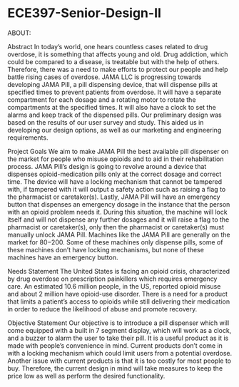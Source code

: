 # ECE397-Senior-Design-II
ABOUT:

Abstract
	In today’s world, one hears countless cases related to drug overdose, it is something that affects young and old. Drug addiction, which could be compared to a disease,
  is treatable but with the help of others. Therefore, there was a need to make efforts to protect our people and help battle rising cases of overdose. JAMA LLC is 
  progressing towards developing JAMA Pill, a pill dispensing device, that will dispense pills at specified times to prevent patients from overdose. It will have a 
  separate compartment for each dosage and a rotating motor to rotate the compartments at the specified times. It will also have a clock to set the alarms and keep track 
  of the dispensed pills. Our preliminary design was based on the results of our user survey and study. This aided us in developing our design options, as well as our 
  marketing and engineering requirements.

Project Goals
	We aim to make JAMA Pill the best available pill dispenser on the market for people who misuse opioids and to aid in their rehabilitation process. JAMA Pill’s design is 
  going to revolve around a device that dispenses opioid-medication pills only at the correct dosage and correct time. The device will have a locking mechanism that cannot 
  be tampered with, if tampered with it will output a safety action such as raising a flag to the pharmacist or caretaker(s). Lastly, JAMA Pill will have an emergency 
  button that dispenses an emergency dosage in the instance that the person with an opioid problem needs it. During this situation, the machine will lock itself and will 
  not dispense any further dosages and it will raise a flag to the pharmacist or caretaker(s), only then the pharmacist or caretaker(s) must manually unlock JAMA Pill. 
  Machines like the JAMA Pill are generally on the market for $80-$200. Some of these machines only dispense pills, some of these machines don’t have locking mechanisms, 
  but none of these machines have an emergency button.

Needs Statement
  The United States is facing an opioid crisis, characterized by drug overdose on prescription painkillers which requires emergency care. An estimated 10.6 million people,
  in the US, reported opioid misuse and about 2 million have opioid-use disorder. There is a need for a product that limits a patient’s access to opioids while still 
  delivering their medication in order to reduce the likelihood of abuse and promote recovery.

Objective Statement
  Our objective is to introduce a pill dispenser which will come equipped with a built in 7 segment display, which will work as a clock, and a buzzer to alarm the user to
  take their pill. It is a useful product as it is made with people’s convenience in mind. Current products don’t come in with a locking mechanism which could limit users
  from a potential overdose. Another issue with current products is that it is too costly for most people to buy. Therefore, the current design in mind will take measures
  to keep the price low as well as perform the desired functionality.
